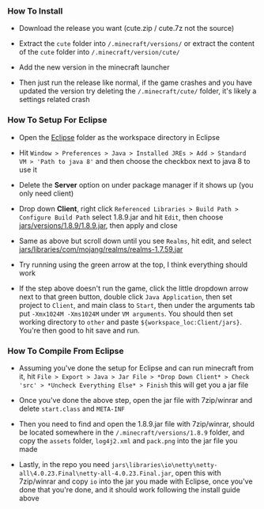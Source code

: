 ### How To Install 

- Download the release you want (cute.zip / cute.7z not the source) 

- Extract the `cute` folder into `/.minecraft/versions/` or extract the content of the `cute` folder into `/.minecraft/version/cute/`
 
- Add the new version in the minecraft launcher 

- Then just run the release like normal, if the game crashes and you have updated the version try deleting the `/.minecraft/cute/` folder, it's likely a settings related crash


### How To Setup For Eclipse 

- Open the [Eclipse](./eclipse) folder as the workspace directory in Eclipse

- Hit `Window > Preferences > Java > Installed JREs > Add > Standard VM > 'Path to java 8'` and then choose the checkbox next to java 8 to use it

- Delete the **Server** option on under package manager if it shows up (you only need client)

- Drop down **Client**, right click `Referenced Libraries > Build Path > Configure Build Path` select 1.8.9.jar and hit `Edit`, then choose [jars/versions/1.8.9/1.8.9.jar](./jars/versions/1.8.9/1.8.9.jar), then apply and close

- Same as above but scroll down until you see `Realms`, hit edit, and select [jars/libraries/com/mojang/realms/realms-1.7.59.jar](./jars/libraries/com/mojang/realms/realms-1.7.59.jar)

- Try running using the green arrow at the top, I think everything should work

- If the step above doesn't run the game, click the little dropdown arrow next to that green button, double click `Java Application`, then set project to `Client`, and main class to `Start`, then under the arguments tab put `-Xmx1024M -Xms1024M` under `VM arguments`. You should then set working directory to `other` and paste `${workspace_loc:Client/jars}`. You're then good to hit save and run.


### How To Compile From Eclipse 

- Assuming you've done the setup for Eclipse and can run minecraft from it, hit `File > Export > Java > Jar File > *Drop Down Client* > Check 'src' > *Uncheck Everything Else* > Finish` this will get you a jar file

- Once you've done the above step, open the jar file with 7zip/winrar and delete `start.class` and `META-INF`

- Then you need to find and open the 1.8.9.jar file with 7zip/winrar, should be located somewhere in the `/.minecraft/versions/1.8.9` folder, and copy the `assets` folder, `log4j2.xml` and `pack.png` into the jar file you made

- Lastly, in the repo you need `jars\libraries\io\netty\netty-all\4.0.23.Final\netty-all-4.0.23.Final.jar`, open this with 7zip/winrar and copy `io` into the jar you made with Eclipse, once you've done that you're done, and it should work following the install guide above
